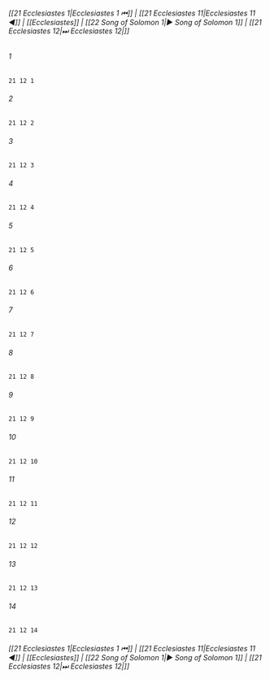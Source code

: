 
###### [[21 Ecclesiastes 1|Ecclesiastes 1 ⏮]] | [[21 Ecclesiastes 11|Ecclesiastes 11 ◀]] | [[Ecclesiastes]] | [[22 Song of Solomon 1|▶ Song of Solomon 1]] | [[21 Ecclesiastes 12|⏭ Ecclesiastes 12|]]

###### 1
``` verse
21 12 1 
```
###### 2
``` verse
21 12 2 
```
###### 3
``` verse
21 12 3 
```
###### 4
``` verse
21 12 4 
```
###### 5
``` verse
21 12 5 
```
###### 6
``` verse
21 12 6 
```
###### 7
``` verse
21 12 7 
```
###### 8
``` verse
21 12 8 
```
###### 9
``` verse
21 12 9 
```
###### 10
``` verse
21 12 10 
```
###### 11
``` verse
21 12 11 
```
###### 12
``` verse
21 12 12 
```
###### 13
``` verse
21 12 13 
```
###### 14
``` verse
21 12 14 
```

###### [[21 Ecclesiastes 1|Ecclesiastes 1 ⏮]] | [[21 Ecclesiastes 11|Ecclesiastes 11 ◀]] | [[Ecclesiastes]] | [[22 Song of Solomon 1|▶ Song of Solomon 1]] | [[21 Ecclesiastes 12|⏭ Ecclesiastes 12|]]

